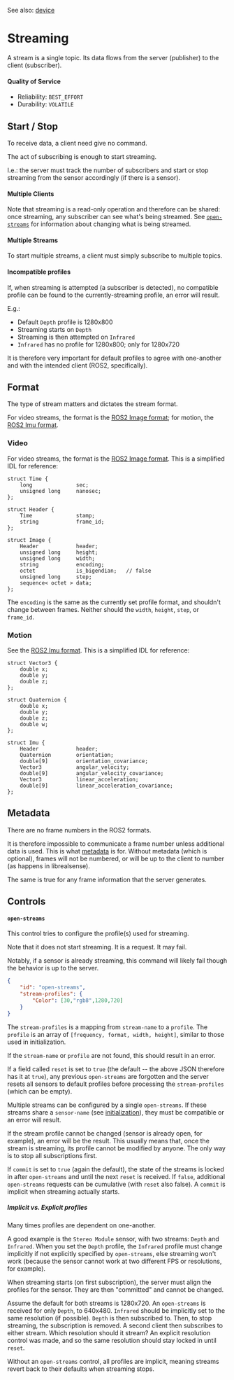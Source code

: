
See also: [device](device.md)


# Streaming

A stream is a single topic. Its data flows from the server (publisher) to the client (subscriber).


#### Quality of Service

- Reliability: `BEST_EFFORT`
- Durability: `VOLATILE`


## Start / Stop

To receive data, a client need give no command.

The act of subscribing is enough to start streaming.

I.e.: the server must track the number of subscribers and start or stop streaming from the sensor accordingly (if there is a sensor).


#### Multiple Clients

Note that streaming is a read-only operation and therefore can be shared: once streaming, any subscriber can see what's being streamed. See [`open-streams`](#open-streams) for information about changing what is being streamed.


#### Multiple Streams

To start multiple streams, a client must simply subscribe to multiple topics.


#### Incompatible profiles

If, when streaming is attempted (a subscriber is detected), no compatible profile can be found to the currently-streaming profile, an error will result.

E.g.:
* Default `Depth` profile is 1280x800
* Streaming starts on `Depth`
* Streaming is then attempted on `Infrared`
* `Infrared` has no profile for 1280x800; only for 1280x720

It is therefore very important for default profiles to agree with one-another and with the intended client (ROS2, specifically).


## Format

The type of stream matters and dictates the stream format.

For video streams, the format is the [ROS2 Image format](https://github.com/ros2/common_interfaces/blob/rolling/sensor_msgs/msg/Image.msg); for motion, the [ROS2 Imu format](https://github.com/ros2/common_interfaces/blob/rolling/sensor_msgs/msg/Imu.msg).


### Video

For video streams, the format is the [ROS2 Image format](https://github.com/ros2/common_interfaces/blob/rolling/sensor_msgs/msg/Image.msg). This is a simplified IDL for reference:

```rosidl
struct Time {
    long              sec;
    unsigned long     nanosec;
};

struct Header {
    Time              stamp;
    string            frame_id;
};

struct Image {
    Header            header;
    unsigned long     height;
    unsigned long     width;
    string            encoding;
    octet             is_bigendian;   // false
    unsigned long     step;
    sequence< octet > data;
};
```

The `encoding` is the same as the currently set profile format, and shouldn't change between frames. Neither should the `width`, `height`, `step`, or `frame_id`.


### Motion

See the [ROS2 Imu format](https://github.com/ros2/common_interfaces/blob/rolling/sensor_msgs/msg/Imu.msg). This is a simplified IDL for reference:

```rosidl
struct Vector3 {
    double x;
    double y;
    double z;
};

struct Quaternion {
    double x;
    double y;
    double z;
    double w;
};

struct Imu {
    Header            header;
    Quaternion        orientation;
    double[9]         orientation_covariance;
    Vector3           angular_velocity;
    double[9]         angular_velocity_covariance;
    Vector3           linear_acceleration;
    double[9]         linear_acceleration_covariance;
};
```


## Metadata

There are no frame numbers in the ROS2 formats.

It is therefore impossible to communicate a frame number unless additional data is used. This is what [metadata](metadata.md) is for. Without metadata (which is optional), frames will not be numbered, or will be up to the client to number (as happens in librealsense).

The same is true for any frame information that the server generates.


## Controls


#### `open-streams`

This control tries to configure the profile(s) used for streaming.

Note that it does not start streaming. It is a request. It may fail.

Notably, if a sensor is already streaming, this command will likely fail though the behavior is up to the server.

```JSON
{
    "id": "open-streams",
    "stream-profiles": {
        "Color": [30,"rgb8",1280,720]
    }
}
```

The `stream-profiles` is a mapping from `stream-name` to a `profile`. The `profile` is an array of `[frequency, format, width, height]`, similar to those used in initialization.

If the `stream-name` or `profile` are not found, this should result in an error.

If a field called `reset` is set to `true` (the default -- the above JSON therefore has it at `true`), any previous `open-streams` are forgotten and the server resets all sensors to default profiles before processing the `stream-profiles` (which can be empty).

Multiple streams can be configured by a single `open-streams`. If these streams share a `sensor-name` (see [initialization](initialization.md#stream-header)), they must be compatible or an error will result.

If the stream profile cannot be changed (sensor is already open, for example), an error will be the result. This usually means that, once the stream is streaming, its profile cannot be modified by anyone. The only way is to stop all subscriptions first.

If `commit` is set to `true` (again the default), the state of the streams is locked in after `open-streams` and until the next `reset` is received. If `false`, additional `open-streams` requests can be cumulative (with `reset` also false). A `commit` is implicit when streaming actually starts.


##### Implicit vs. Explicit profiles

Many times profiles are dependent on one-another.

A good example is the `Stereo Module` sensor, with two streams: `Depth` and `Infrared`. When you set the `Depth` profile, the `Infrared` profile must change implicitly if not explicitly specified by `open-streams`, else streaming won't work (because the sensor cannot work at two different FPS or resolutions, for example).

When streaming starts (on first subscription), the server must align the profiles for the sensor. They are then "committed" and cannot be changed.

Assume the default for both streams is 1280x720. An `open-streams` is received for only `Depth`, to 640x480. `Infrared` should be implicitly set to the same resolution (if possible). `Depth` is then subscribed to. Then, to stop streaming, the subscription is removed. A second client then subscribes to either stream. Which resolution should it stream? An explicit resolution control was made, and so the same resolution should stay locked in until `reset`.

Without an `open-streams` control, all profiles are implicit, meaning streams revert back to their defaults when streaming stops.

